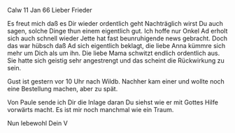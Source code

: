  Calw 11 Jan 66
Lieber Frieder

Es freut mich daß es Dir wieder ordentlich geht Nachträglich wirst Du auch sagen, solche Dinge thun einem eigentlich gut. Ich hoffe nur Onkel Ad erholt sich auch schnell wieder Jette hat fast beunruhigende news gebracht. Doch das war hübsch daß Ad sich eigentlich beklagt, die liebe Anna kümmre sich mehr um Dich als um ihn. Die liebe Mama schwitzt endlich ordentlich aus. Sie hatte sich geistig sehr angestrengt und das scheint die Rückwirkung zu sein.

Gust ist gestern vor 10 Uhr nach Wildb. Nachher kam einer und wollte noch eine Bestellung machen, aber zu spät.

Von Paule sende ich Dir die Inlage daran Du siehst wie er mit Gottes Hilfe vorwärts macht. Es ist mir noch manchmal wie ein Traum.

Nun lebewohl
 Dein V

